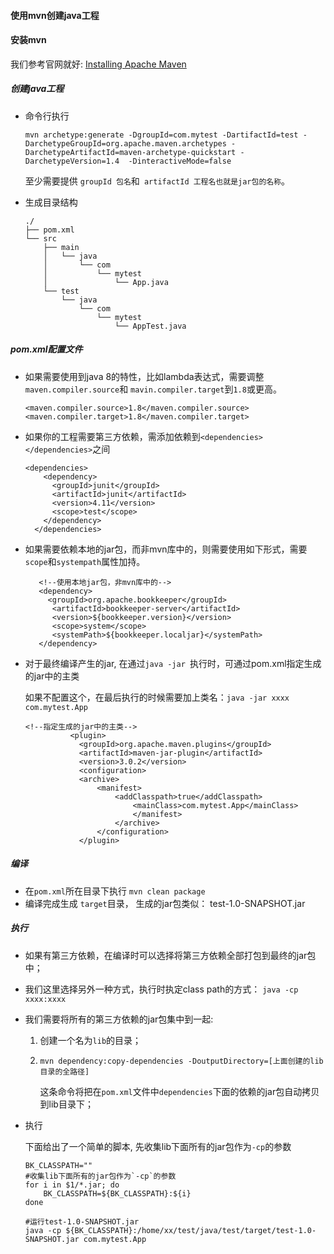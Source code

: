 #### 使用mvn创建java工程

#### 安装mvn

我们参考官网就好: [Installing Apache Maven](http://maven.apache.org/install.html)

##### 创建java工程

* 命令行执行

  ```
  mvn archetype:generate -DgroupId=com.mytest -DartifactId=test -DarchetypeGroupId=org.apache.maven.archetypes -DarchetypeArtifactId=maven-archetype-quickstart -DarchetypeVersion=1.4  -DinteractiveMode=false
  ```

  至少需要提供 `groupId 包名`和` artifactId 工程名也就是jar包的名称`。

* 生成目录结构

  ```
  ./
  ├── pom.xml
  └── src
      ├── main
      │   └── java
      │       └── com
      │           └── mytest
      │               └── App.java
      └── test
          └── java
              └── com
                  └── mytest
                      └── AppTest.java
  ```

##### pom.xml配置文件

* 如果需要使用到java 8的特性，比如lambda表达式，需要调整 `maven.compiler.source`和 `mavin.compiler.target`到`1.8`或更高。

  ```
  <maven.compiler.source>1.8</maven.compiler.source>                           <maven.compiler.target>1.8</maven.compiler.target>
  ```

* 如果你的工程需要第三方依赖，需添加依赖到`<dependencies></dependencies>`之间

  ```
  <dependencies>
      <dependency>          
        <groupId>junit</groupId>       
        <artifactId>junit</artifactId>       
        <version>4.11</version>       
        <scope>test</scope>          
      </dependency>            
    </dependencies> 
  ```

* 如果需要依赖本地的jar包，而非mvn库中的，则需要使用如下形式，需要`scope`和`systempath`属性加持。

  ```
     <!--使用本地jar包，非mvn库中的-->
     <dependency>
       <groupId>org.apache.bookkeeper</groupId>
        <artifactId>bookkeeper-server</artifactId>
        <version>${bookkeeper.version}</version>
        <scope>system</scope>
        <systemPath>${bookkeeper.localjar}</systemPath>
     </dependency>   
  ```

* 对于最终编译产生的jar, 在通过`java -jar `执行时，可通过pom.xml指定生成的jar中的主类

  如果不配置这个，在最后执行的时候需要加上类名：`java -jar xxxx com.mytest.App`

  ```
  <!--指定生成的jar中的主类-->
            <plugin>
              <groupId>org.apache.maven.plugins</groupId>
              <artifactId>maven-jar-plugin</artifactId>
              <version>3.0.2</version>
              <configuration>
              <archive>
                  <manifest>
                      <addClasspath>true</addClasspath>
                          <mainClass>com.mytest.App</mainClass>
                          </manifest>
                      </archive>
                  </configuration>
              </plugin>         
  ```

##### 编译

* 在`pom.xml`所在目录下执行 `mvn clean package`
* 编译完成生成 `target`目录， 生成的jar包类似： test-1.0-SNAPSHOT.jar

##### 执行

* 如果有第三方依赖，在编译时可以选择将第三方依赖全部打包到最终的jar包中；

* 我们这里选择另外一种方式，执行时执定class path的方式： `java -cp xxxx:xxxx`

* 我们需要将所有的第三方依赖的jar包集中到一起:

  1. 创建一个名为`lib`的目录；

  2. `mvn dependency:copy-dependencies -DoutputDirectory=[上面创建的lib目录的全路径]`

     这条命令将把在`pom.xml`文件中`dependencies`下面的依赖的jar包自动拷贝到lib目录下；

* 执行

  下面给出了一个简单的脚本, 先收集lib下面所有的jar包作为`-cp`的参数

  ```
  BK_CLASSPATH=""                                                                                                                                         #收集lib下面所有的jar包作为`-cp`的参数 
  for i in $1/*.jar; do
      BK_CLASSPATH=${BK_CLASSPATH}:${i}
  done   
  
  #运行test-1.0-SNAPSHOT.jar
  java -cp ${BK_CLASSPATH}:/home/xx/test/java/test/target/test-1.0-SNAPSHOT.jar com.mytest.App
  ```

  
